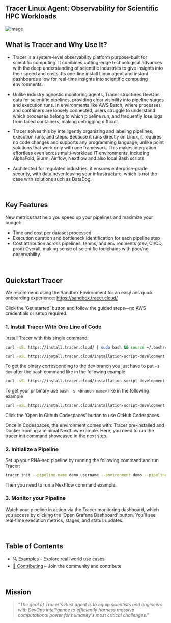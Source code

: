 <h2 align="left">
Tracer Linux Agent: Observability for Scientific HPC Workloads
</h2>

![image](https://github.com/user-attachments/assets/760334a8-5612-4581-b702-f4bf43a9f43f)

## What Is Tracer and Why Use It? 
- Tracer is a system-level observability platform purpose-built for scientific computing. It combines cutting-edge technological advances with the deep understanding of scientific industries to give insights into their speed and costs.
Its one-line install Linux agent and instant dashboards allow for real-time insights into scientific computing environments.

- Unlike industry agnostic monitoring agents, Tracer structures DevOps data for scientific pipelines, providing clear visibility into pipeline stages and execution runs. In environments like AWS Batch, where processes and containers are loosely connected, users struggle to understand which processes belong to which pipeline run, and frequently lose logs from failed containers, making debugging difficult.

- Tracer solves this by intelligently organizing and labeling pipelines, execution runs, and steps. Because it runs directly on Linux, it requires no code changes and supports any programming language, unlike point solutions that work only with one framework. This makes integration effortless even across multi-workload IT environments, including AlphaFold, Slurm, Airflow, Nextflow and also local Bash scripts.

- Architected for regulated industries, it ensures enterprise-grade security, with data never leaving your infrastructure, which is not the case with solutions such as DataDog. 


<br />


## Key Features 
New metrics that help you speed up your pipelines and maximize your budget:
- Time and cost per dataset processed
- Execution duration and bottleneck identification for each pipeline step
- Cost attribution across pipelines, teams, and environments (dev, CI/CD, prod)
Overall, making sense of scientific toolchains with poor/no observability.


<br />


## Quickstart Tracer

We recommend using the Sandbox Environment for an easy ans quick onboarding experience: https://sandbox.tracer.cloud/

Click the ‘Get started’ button and follow the guided steps—no AWS credentials or setup required.



### 1. Install Tracer With One Line of Code

Install Tracer with this single command:
```bash
curl -sSL https://install.tracer.cloud/ | sudo bash && source ~/.bashrc && source ~/.zshrc
```
```bash
curl -sSL https://install.tracer.cloud/installation-script-development.sh | sudo bash && source ~/.bashrc && source ~/.zshrc
```
To get the binary corresponding to the dev branch you just have to put `-s dev` after the bash command like in the following example
```bash
curl -sSL https://install.tracer.cloud/installation-script-development.sh | sudo bash -s dev && source ~/.bashrc
```
To get your pr binary use `bash -s <branch-name>` like in the following example
```bash
curl -sSL https://install.tracer.cloud/installation-script-development.sh | sudo bash -s feature/my-branch && source ~/.bashrc
```

Click the 'Open In Github Codespaces' button to use GitHub Codespaces.

Once in Codespaces, the environment comes with:
Tracer pre-installed and Docker running a minimal Nextflow example. Here, you need to run the tracer init command showcased in the next step.



### 2. Initialize a Pipeline

Set up your RNA-seq pipeline by running the following command and run Tracer:
```bash
tracer init --pipeline-name demo_username --environment demo --pipeline-type rnaseq --user-operator user_email --is-dev false 
 ```
Then you need to run a Nextflow command example.


### 3. Monitor your Pipeline

Watch your pipeline in action via the Tracer monitoring dashboard, which you access by clicking the ‘Open Grafana Dashboard’ button.
You’ll see real-time execution metrics, stages, and status updates.




<br />



## Table of Contents
- [🔍 Examples](docs/EXAMPLES.md) – Explore real-world use cases 
- [🤝 Contributing](docs/CONTRIBUTING.md) – Join the community and contribute



<br />



## Mission

> *"The goal of Tracer's Rust agent is to equip scientists and engineers with DevOps intelligence to efficiently harness massive computational power for humanity's most critical challenges."*
